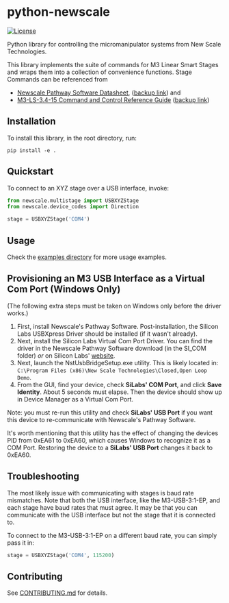 # python-newscale

[![License](https://img.shields.io/badge/license-MIT-brightgreen)](LICENSE)


Python library for controlling the micromanipulator systems from New Scale
Technologies.

This library implements the suite of commands for M3 Linear Smart Stages and wraps them into a collection of convenience functions.
Stage Commands can be referenced from
* [Newscale Pathway Software Datasheet](https://www.newscaletech.com/wp-content/uploads/cad/Newscale_PathwaySoftwareManual.pdf), ([backup link](https://aind.tech/docs/Newscale_PathwaySoftwareManual.pdf)) and
* [M3-LS-3.4-15 Command and Control Reference Guide](https://www.newscaletech.com/wp-content/uploads/cad/M3-LS-3-4-15-Command-and-Control-Reference-Guide.pdf) ([backup link](https://aind.tech/docs/06224-M-0003%20M3-LS-3.4-15%20Command%20and%20Control%20Reference%20Guide.pdf))

## Installation
To install this library, in the root directory, run:
```
pip install -e .
```

## Quickstart
To connect to an XYZ stage over a USB interface, invoke:
```python
from newscale.multistage import USBXYZStage
from newscale.device_codes import Direction

stage = USBXYZStage('COM4')
```

## Usage
Check the [examples directory](examples) for more usage examples.

## Provisioning an M3 USB Interface as a Virtual Com Port (Windows Only)
(The following extra steps must be taken on Windows only before the driver works.)

1. First, install Newscale's Pathway Software.
Post-installation, the Silicon Labs USBXpress Driver should be installed (if it wasn't already).
2. Next, install the Silicon Labs Virtual Com Port Driver.
You can find the driver in the Newscale Pathway Software download (in the SI_COM folder) *or* on Silicon Labs' [website](https://www.silabs.com/developers/usb-to-uart-bridge-vcp-drivers?tab=downloads).
3. Next, launch the NstUsbBridgeSetup.exe utility.
This is likely located in: `C:\Program Files (x86)\New Scale Technologies\Closed,Open Loop Demo`.
4. From the GUI, find your device, check **SiLabs' COM Port**, and click **Save Identity**.
About 5 seconds must elapse. Then the device should show up in Device Manager as a Virtual Com Port.

Note: you must re-run this utility and check **SiLabs' USB Port** if you want this device to re-communicate with Newscale's Pathway Software.


It's worth mentioning that this utility has the effect of changing the devices PID from 0xEA61 to 0xEA60, which causes Windows to recognize it as a COM Port.
Restoring the device to a **SiLabs' USB Port** changes it back to 0xEA60.

## Troubleshooting
The most likely issue with communicating with stages is baud rate mismatches.
Note that both the USB interface, like the  M3-USB-3:1-EP, and each stage have baud rates that must agree.
It may be that you can communicate with the USB interface but not the stage that it is connected to.

To connect to the M3-USB-3:1-EP on a different baud rate, you can simply pass it in:
````python
stage = USBXYZStage('COM4', 115200)
````

## Contributing
See [CONTRIBUTING.md](CONTRIBUTING.md) for details.
